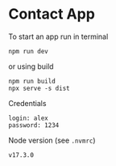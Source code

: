 # Contact App

To start an app run in terminal

```
npm run dev
```

or using build

```
npm run build
npx serve -s dist
```

Credentials

```
login: alex
password: 1234
```

Node version (see `.nvmrc`)

```
v17.3.0
```
